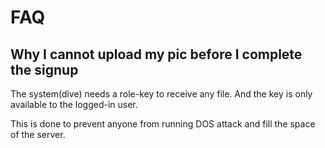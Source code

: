 # FAQ





## Why I cannot upload my pic before I complete the signup

The system(dive) needs a role-key to receive any file. And the key is only available to the logged-in user.

This is done to prevent anyone from running DOS attack and fill the space of the server.